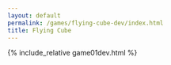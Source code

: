 ```yaml
---
layout: default
permalink: /games/flying-cube-dev/index.html
title: Flying Cube
---
```


{% include_relative game01dev.html %}